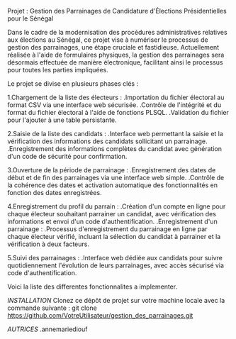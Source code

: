 Projet : Gestion des Parrainages de Candidature d'Élections Présidentielles pour le Sénégal

Dans le cadre de la modernisation des procédures administratives relatives aux élections au Sénégal, ce projet vise à numériser le processus de gestion des parrainages, une étape cruciale et fastidieuse. Actuellement réalisée à l'aide de formulaires physiques, la gestion des parrainages sera désormais effectuée de manière électronique, facilitant ainsi le processus pour toutes les parties impliquées.

Le projet se divise en plusieurs phases clés :

1.Chargement de la liste des électeurs :
       .Importation du fichier électoral au format CSV via une interface web sécurisée.
       .Contrôle de l'intégrité et du format du fichier électoral à l'aide de fonctions PLSQL.
       .Validation du fichier pour l'ajouter à une table persistante.

2.Saisie de la liste des candidats :
       .Interface web permettant la saisie et la vérification des informations des candidats sollicitant un parrainage.
       .Enregistrement des informations complètes du candidat avec génération d'un code de sécurité pour confirmation.
       
3.Ouverture de la période de parrainage :
       .Enregistrement des dates de début et de fin des parrainages via une interface web simple.
       .Contrôle de la cohérence des dates et activation automatique des fonctionnalités en fonction des dates enregistrées.
       
4.Enregistrement du profil du parrain :
       .Création d'un compte en ligne pour chaque électeur souhaitant parrainer un candidat, avec vérification des informations et envoi d'un code d'authentification.
       .Enregistrement d'un parrainage :
       .Processus d'enregistrement du parrainage en ligne par chaque électeur vérifié, incluant la sélection du candidat à parrainer et la vérification à deux facteurs.
       
5.Suivi des parrainages :
       .Interface web dédiée aux candidats pour suivre quotidiennement l'évolution de leurs parrainages, avec accès sécurisé via code d'authentification.

Voici la liste des differentes fonctionnalites a implementer.

*INSTALLATION*
Clonez ce dépôt de projet sur votre machine locale avec la commande suivante :
git clone https://github.com/VotreUtilisateur/gestion_des_parrainages.git

*AUTRICES*
.annemariediouf

       
